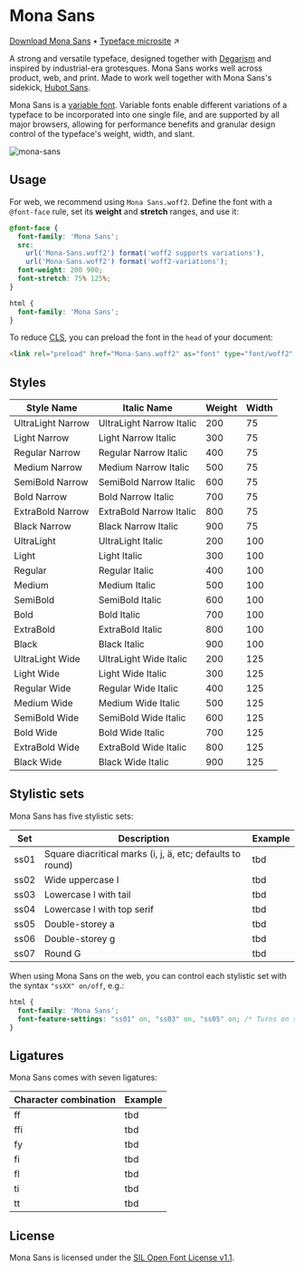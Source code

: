 # Mona Sans

[Download Mona Sans](https://github.com/github/mona-sans/releases/latest) • [Typeface microsite](https://github.com/mona-sans) ↗️

A strong and versatile typeface, designed together with [Degarism](https://degarism.com/) and inspired by industrial-era grotesques. Mona Sans works well across product, web, and print. Made to work well together with  Mona Sans's sidekick, [Hubot Sans](https://github.com/github/hubot-sans).

Mona Sans is a [variable font](https://web.dev/variable-fonts/). Variable fonts enable different variations of a typeface to be incorporated into one single file, and are supported by all major browsers, allowing for performance benefits and granular design control of the typeface's weight, width, and slant.

![mona-sans](https://user-images.githubusercontent.com/99746865/200648883-dbd47e9a-9d95-483e-aef6-1bfa602eb942.png)

## Usage

For web, we recommend using `Mona Sans.woff2`. Define the font with a `@font-face` rule, set its **weight** and **stretch** ranges, and use it:

```css
@font-face {
  font-family: 'Mona Sans';
  src:
    url('Mona-Sans.woff2') format('woff2 supports variations'),
    url('Mona-Sans.woff2') format('woff2-variations');
  font-weight: 200 900;
  font-stretch: 75% 125%;
}

html {
  font-family: 'Mona Sans';
}
```

To reduce [CLS](https://web.dev/cls/), you can preload the font in the `head` of your document:

```html
<link rel="preload" href="Mona-Sans.woff2" as="font" type="font/woff2" crossorigin>
```

## Styles
| Style Name | Italic Name | Weight | Width |
| --- | --- | --- | --- |
| UltraLight Narrow | UltraLight Narrow Italic | 200 | 75 |
| Light Narrow | Light Narrow Italic | 300 | 75 |
| Regular Narrow | Regular Narrow Italic | 400 | 75 |
| Medium Narrow | Medium Narrow Italic | 500 | 75 |
| SemiBold Narrow | SemiBold Narrow Italic | 600 | 75 |
| Bold Narrow | Bold Narrow Italic | 700 | 75 |
| ExtraBold Narrow | ExtraBold Narrow Italic | 800 | 75 |
| Black Narrow | Black Narrow Italic | 900 | 75 |
| UltraLight | UltraLight Italic | 200 | 100 |
| Light | Light Italic | 300 | 100 |
| Regular | Regular Italic | 400 | 100 |
| Medium | Medium Italic | 500 | 100 |
| SemiBold | SemiBold Italic | 600 | 100 |
| Bold | Bold Italic | 700 | 100 |
| ExtraBold | ExtraBold Italic | 800 | 100 |
| Black | Black Italic | 900 | 100 |
| UltraLight Wide | UltraLight Wide Italic | 200 | 125 |
| Light Wide | Light Wide Italic | 300 | 125 |
| Regular Wide | Regular Wide Italic | 400 | 125 |
| Medium Wide | Medium Wide Italic | 500 | 125 |
| SemiBold Wide | SemiBold Wide Italic | 600 | 125 |
| Bold Wide | Bold Wide Italic | 700 | 125 |
| ExtraBold Wide | ExtraBold Wide Italic | 800 | 125 |
| Black Wide | Black Wide Italic | 900 | 125 |

## Stylistic sets

Mona Sans has five stylistic sets:

| Set | Description | Example |
| --- | --- | --- | 
| ss01 | Square diacritical marks (i, j, ä, etc; defaults to round) | tbd |
| ss02 | Wide uppercase I | tbd |
| ss03 | Lowercase l with tail | tbd |
| ss04 | Lowercase l with top serif | tbd |
| ss05 | Double-storey a | tbd |
| ss06 | Double-storey g | tbd |
| ss07 | Round G | tbd |

When using Mona Sans on the web, you can control each stylistic set with the syntax `"ssXX" on/off`, e.g.:

```css
html {
  font-family: 'Mona Sans';
  font-feature-settings: "ss01" on, "ss03" on, "ss05" on; /* Turns on square diacritical marks, small letter L distinct from capital I, and alternative small letter g */
}
```

## Ligatures

Mona Sans comes with seven ligatures:

| Character combination | Example |
| --- | --- | 
| ff | tbd | 
| ffi | tbd | 
| fy | tbd | 
| fi | tbd | 
| fl | tbd | 
| ti | tbd | 
| tt | tbd | 

## License
Mona Sans is licensed under the [SIL Open Font License v1.1](https://scripts.sil.org/OFL).
